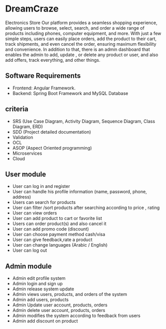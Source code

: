 # DreamCraze

Electronics Store Our platform provides a seamless shopping experience, allowing users to browse, select, search, and order a wide range of products including phones, computer equipment, and more. With just a few simple steps, users can easily place orders, add the product to their cart, track shipments, and even cancel the order, ensuring maximum flexibility and convenience. In addition to that, there is an admin dashboard that enables the admin to add, update , or delete any product or user, and also add offers, track everything, and other things.

## Software Requirements

- Frontend: Angular Framework.
- Backend:  Spring Boot Framework and MySQL Database

## criteria
- SRS (Use Case Diagram, Activity Diagram, Sequence Diagram, Class Diagram, ERD)  
- SDD (Project detailed documentation) 
- Validation 
- OCL 
- ASOP (Aspect Oriented programming) 
- Microservices 
- Cloud 


## User module

- User can log in and register
- User can handle his profile information (name, password, phone, address)
- Users can search for products
- User can filter /sort products after searching according to price , rating
- User can view orders
- User can add product to cart or favorite list 
- Users can order product(s) and also cancel it
- User can add promo code (discount)
- User can choose payment method cash/visa
- User can give feedback,rate a product 
- User can change languages (Arabic / English)
- User can log out 


## Admin  module

- Admin edit profile system
- Admin login and sign up
- Admin release system update
- Admin views users, products, and orders of the system 
- Admin add users, products 
- Admin Update user account, products, orders
- Admin delete user account, products, orders
- Admin modifies the system according to feedback from users
- Admin add discount on product 

